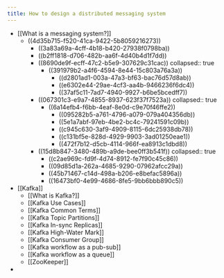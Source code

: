 ```yaml
---
title: How to design a distributed messaging system
---
```


- [[What is a messaging system?]]
	- ((4d35b715-f520-41ca-9422-5b8059216273))
		- ((3a83a69a-4cff-4b18-b420-27938f0798ba))
		- ((b2ff1818-d706-482b-aa6f-4d40b4d1f7dd))
		- ((8690de9f-ecff-47c2-b5e9-307629c31cac))
		  collapsed:: true
			- ((391979b2-a4f6-4594-8e44-15c803a76a3a))
				- ((d2801ad1-003a-47a3-bf63-bac76d57d8ab))
				- ((e6302e44-29ae-4cf3-aa4b-9466236f6dc4))
				- ((37af5c11-7ad7-4940-9927-b6be5bcedff7))
		- ((067301c3-e9a7-4855-8937-623f37f7523a))
		  collapsed:: true
			- ((6a14efb4-f6bb-4eaf-8e0d-c9e70f46ffe2))
				- ((095282b5-a761-4796-a079-079a404356db))
				- ((5e1a7abf-97eb-4be2-bc4c-79241591c09b))
				- ((c945c630-3af9-4909-8115-6dc25938db78))
				- ((c131bf5e-828d-4929-9903-3ad01250eae1))
				- ((472f7b12-d5cb-4114-966f-ea8913c1dbd8))
		- ((15d8b847-3480-489b-a9de-bee0ff3b541f))
		  collapsed:: true
			- ((c2ae969c-fd9f-4d74-8912-fe7f90c45c86))
			- ((09d85d1a-262a-4685-9290-07962afcc29a))
			- ((45b71467-c14d-498a-b206-e8befac5896a))
			- ((16473bf0-4e99-4686-8fe5-9bb6bbb890c5))
- [[Kafka]]
	- [[What is Kafka?]]
	- [[Kafka Use Cases]]
	- [[Kafka Common Terms]]
	- [[Kafka Topic Partitions]]
	- [[Kafka In-sync Replicas]]
	- [[Kafka High-Water Mark]]
	- [[Kafka Consumer Group]]
	- [[Kafka workflow as a pub-sub]]
	- [[Kafka workflow as a queue]]
	- [[ZooKeeper]]
-
